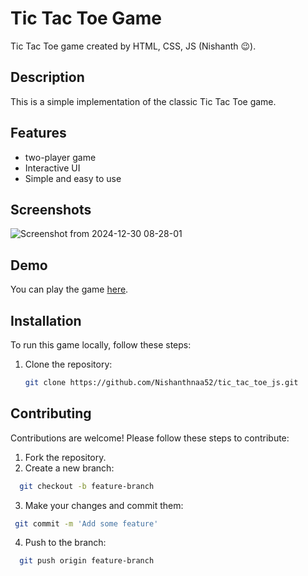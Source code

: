 # Tic Tac Toe Game

Tic Tac Toe game created by HTML, CSS, JS (Nishanth 😉).

## Description

This is a simple implementation of the classic Tic Tac Toe game.

## Features

- two-player game
- Interactive UI
- Simple and easy to use

## Screenshots

![Screenshot from 2024-12-30 08-28-01](https://github.com/user-attachments/assets/a1eca89b-29b1-4e49-8068-90b0d69c9418)

## Demo

You can play the game [here](https://nishanthnaa52.github.io/tic_tac_toe_js/).

## Installation

To run this game locally, follow these steps:

1. Clone the repository:
   ```bash
   git clone https://github.com/Nishanthnaa52/tic_tac_toe_js.git
   ```

## Contributing

Contributions are welcome! Please follow these steps to contribute:
  1. Fork the repository.
  2. Create a new branch:
  ```bash
    git checkout -b feature-branch
  ```
  3. Make your changes and commit them:
   ```bash
    git commit -m 'Add some feature'
   ```
  4. Push to the branch:
  ```bash
    git push origin feature-branch
  ```

